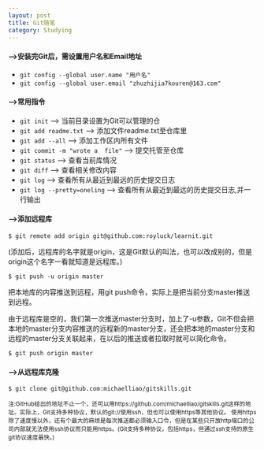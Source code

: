 ```yaml
---
layout: post
title: Git随笔
category: Studying
---
```


#### -->安装完Git后，需设置用户名和Email地址 

 + `git config --global user.name "用户名"`
 + `git config --global user.email "zhuzhijia7kouren@163.com"`

#### -->常用指令

 + `git init`  -->   当前目录设置为Git可以管理的仓
 + `git add readme.txt`  -->   添加文件readme.txt至仓库里
 + `git add --all`   -->  添加工作区内所有文件
 + `git commit -m "wrote a  file"`  -->   提交托管至仓库
 + `git status`  -->   查看当前库情况
 + `git diff`  -->   查看相关修改内容
 + `git log`  -->   查看所有从最近到最远的历史提交日志
 + `git log --pretty=oneling`   -->   查看所有从最近到最远的历史提交日志,并一行输出

#### -->添加远程库

`$ git remote add origin git@github.com:royluck/learnit.git`

(添加后，远程库的名字就是origin，这是Git默认的叫法，也可以改成别的，但是origin这个名字一看就知道是远程库。)

`$ git push -u origin master`

把本地库的内容推送到远程，用git push命令，实际上是把当前分支master推送到远程。

由于远程库是空的，我们第一次推送master分支时，加上了-u参数，Git不但会把本地的master分支内容推送的远程新的master分支，还会把本地的master分支和远程的master分支关联起来，在以后的推送或者拉取时就可以简化命令。

`$ git push origin master`

#### -->从远程库克隆

`$ git clone git@github.com:michaelliao/gitskills.git`

<small>注:GitHub给出的地址不止一个，还可以用https://github.com/michaelliao/gitskills.git这样的地址。实际上，Git支持多种协议，默认的git://使用ssh，但也可以使用https等其他协议。
使用https除了速度慢以外，还有个最大的麻烦是每次推送都必须输入口令，但是在某些只开放http端口的公司内部就无法使用ssh协议而只能用https。(Git支持多种协议，包括https，但通过ssh支持的原生git协议速度最快。)</small>
